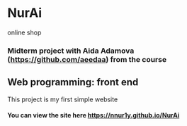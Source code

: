 # NurAi
  online shop
 ### Midterm project with Aida Adamova (https://github.com/aeedaa) from the course 
 ## Web programming: front end
 This project is my first simple website 
#### You can view the site here https://nnur1y.github.io/NurAi
